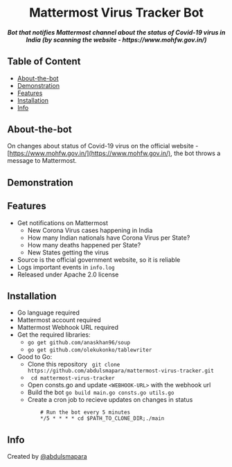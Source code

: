 <p align="center">
	<h1 align="center">Mattermost Virus Tracker Bot</h1>
	<h5 align="center">Bot that notifies Mattermost channel about the status of Covid-19 virus in India (by scanning the website - https://www.mohfw.gov.in/)</h5>
</p>


## Table of Content
- [About-the-bot](#about-the-bot)
- [Demonstration](#demonstration)
- [Features](#features)
- [Installation](#installation)
- [Info](#info)


## About-the-bot

On changes about status of Covid-19 virus on the official website - [https://www.mohfw.gov.in/](https://www.mohfw.gov.in/), the bot throws a message to Mattermost.

## Demonstration

## Features

- Get notifications on Mattermost
	* New Corona Virus cases happening in India
	* How many Indian nationals have Corona Virus per State?
	* How many deaths happened per State?
	* New States getting the virus
- Source is the official government website, so it is reliable
- Logs important events in ```info.log```
- Released under Apache 2.0 license

## Installation

- Go language required
- Mattermost account required
- Mattermost Webhook URL required
- Get the required libraries:
	* ```go get github.com/anaskhan96/soup```
	* ```go get github.com/olekukonko/tablewriter```
- Good to Go:
	* Clone this repository
	    ``` git clone https://github.com/abdulsmapara/mattermost-virus-tracker.git```
	* ``` cd mattermost-virus-tracker```
	* Open consts.go and update ```<WEBHOOK-URL>``` with the webhook url
	* Build the bot
		```go build main.go consts.go utils.go```
	* Create a cron job to recieve updates on changes in status
		``` crontab -e # Opens an editor
			# Run the bot every 5 minutes
			*/5 * * * * cd $PATH_TO_CLONE_DIR;./main
		```	

## Info

Created by [@abdulsmapara](https://github.com/abdulsmapara)

